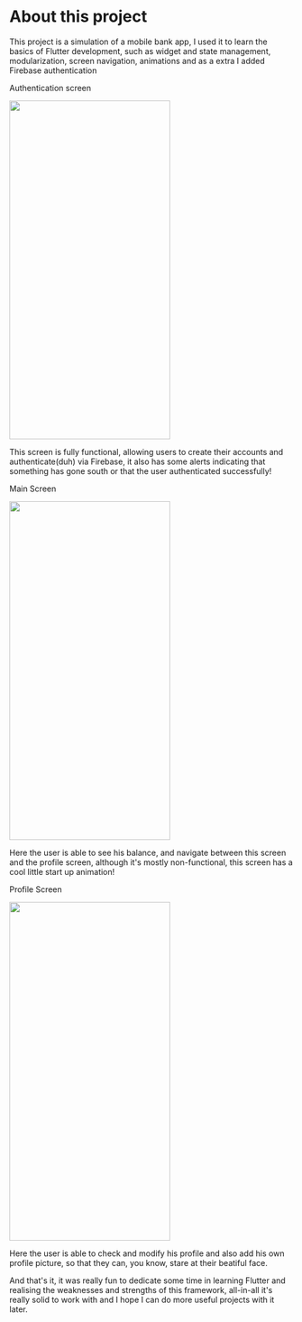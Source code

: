 # About this project

This project is a simulation of a mobile bank app, I used it to learn the basics of Flutter development, such as widget and state management, modularization, screen navigation, animations and as a extra I added Firebase authentication

Authentication screen

<img src="https://github.com/Marcio-Renan/rcbank/assets/144846050/a3f2caa3-606e-41ed-b4b2-061a90ca1d2b" height="600" width="285">

This screen is fully functional, allowing users to create their accounts and authenticate(duh) via Firebase, it also has some alerts indicating that something has gone south or that the user authenticated successfully!

Main Screen

<img src="https://github.com/Marcio-Renan/rcbank/assets/144846050/51e2dc1d-ba23-4d15-bce1-c7af2b10b8dc" height="600" width="285">

Here the user is able to see his balance, and navigate between this screen and the profile screen, although it's mostly non-functional, this screen has a cool little start up animation!

Profile Screen

<img src="https://github.com/Marcio-Renan/rcbank/assets/144846050/558a9937-1744-4bb5-a9ac-9bae1c3ff2a3" height="600" width="285">

Here the user is able to check and modify his profile and also add his own profile picture, so that they can, you know, stare at their beatiful face.

And that's it, it was really fun to dedicate some time in learning Flutter and realising the weaknesses and strengths of this framework, all-in-all it's really solid to work with and I hope I can do more useful projects with it later.
